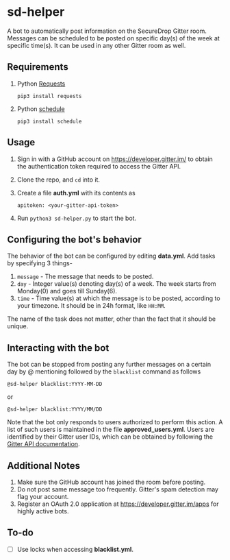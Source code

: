 # sd-helper

A bot to automatically post information on the SecureDrop Gitter room. Messages can be scheduled to be posted on specific day(s) of the week at specific time(s). It can be used in any other Gitter room as well.

## Requirements

1. Python [Requests](http://docs.python-requests.org/en/master/)

    `pip3 install requests`

2. Python [schedule](https://schedule.readthedocs.io/en/stable/)

    `pip3 install schedule`
    
## Usage

1. Sign in with a GitHub account on https://developer.gitter.im/ to obtain the authentication token required to access the Gitter API.

2. Clone the repo, and `cd` into it.

3. Create a file **auth.yml** with its contents as

   `apitoken: <your-gitter-api-token>`

4. Run `python3 sd-helper.py` to start the bot.

## Configuring the bot's behavior

The behavior of the bot can be configured by editing **data.yml**. Add tasks by specifying 3 things-

1. `message` - The message that needs to be posted. 
2. `day` - Integer value(s) denoting day(s) of a week. The week starts from Monday(0) and goes till Sunday(6).
3. `time` - Time value(s) at which the message is to be posted, according to your timezone. It should be in 24h format, like `HH:MM`.

The name of the task does not matter, other than the fact that it should be unique.

## Interacting with the bot

The bot can be stopped from posting any further messages on a certain day by @ mentioning followed by the `blacklist` command as follows

`@sd-helper blacklist:YYYY-MM-DD`

or

`@sd-helper blacklist:YYYY/MM/DD`

Note that the bot only responds to users authorized to perform this action. A list of such users is maintained in the file **approved_users.yml**. Users are identified by their Gitter user IDs, which can be obtained by following the [Gitter API documentation](https://developer.gitter.im/docs/welcome).

## Additional Notes

1. Make sure the GitHub account has joined the room before posting.
2. Do not post same message too frequently. Gitter's spam detection may flag your account.
3. Register an OAuth 2.0 application at https://developer.gitter.im/apps for highly active bots.

## To-do

- [ ] Use locks when accessing **blacklist.yml**.
